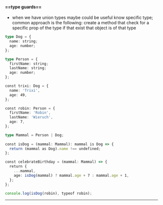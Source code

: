 #### ==type guards==
- when we have union types maybe could be useful know specific type; common approach is the following: create a method that check for a specific prop of the type if that exist that object is of that type
```typescript
type Dog = {
  name: string;
  age: number;
};

type Person = {
  firstName: string;
  lastName: string;
  age: number;
};

const trixi: Dog = {
  name: 'Trixi',
  age: 49, 
};

const robin: Person = {
  firstName: 'Robin',
  lastName: 'Wieruch',
  age: 7,
};

type Mammal = Person | Dog;
  
const isDog = (mammal: Mammal): mammal is Dog => {
  return (mammal as Dog).name !== undefined;
}; 

const celebrateBirthday = (mammal: Mammal) => {
  return {
    ...mammal,
    age: isDog(mammal) ? mammal.age + 7 : mammal.age + 1,
  };
};  

console.log(isDog(robin), typeof robin);
```
---